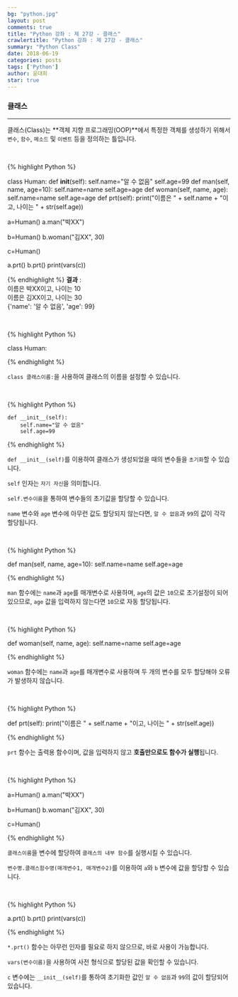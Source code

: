```yaml
---
bg: "python.jpg"
layout: post
comments: true
title: "Python 강좌 : 제 27강 - 클래스"
crawlertitle: "Python 강좌 : 제 27강 - 클래스"
summary: "Python Class"
date: 2018-06-19
categories: posts
tags: ['Python']
author: 윤대희
star: true
---
```


### 클래스 ###
----------
클래스(Class)는 **객체 지향 프로그래밍(OOP)**에서 특정한 객체를 생성하기 위해서 `변수`, `함수`, `메소드` 및 `이벤트` 등을 정의하는 틀입니다.

<br>

{% highlight Python %}

class Human:
    def __init__(self):
        self.name="알 수 없음"
        self.age=99
    def man(self, name, age=10):
        self.name=name
        self.age=age
    def woman(self, name, age):
        self.name=name
        self.age=age
    def prt(self):
        print("이름은 " + self.name + "이고, 나이는 " + str(self.age))

a=Human()
a.man("박XX")

b=Human()
b.woman("김XX", 30)

c=Human()

a.prt()
b.prt()
print(vars(c))

{% endhighlight %}
**결과**
:    
이름은 박XX이고, 나이는 10<br>
이름은 김XX이고, 나이는 30<br>
{'name': '알 수 없음', 'age': 99}<br>

<br>

{% highlight Python %}

class Human:

{% endhighlight %}

`class 클래스이름:`을 사용하여 클래스의 이름을 설정할 수 있습니다.

<br>

{% highlight Python %}

    def __init__(self):
        self.name="알 수 없음"
        self.age=99

{% endhighlight %}

`def __init__(self)`를 이용하여 클래스가 생성되었을 때의 변수들을 `초기화`할 수 있습니다.

`self` 인자는 `자기 자신`을 의미합니다. 

`self.변수이름`을 통하여 변수들의 초기값을 할당할 수 있습니다.

`name` 변수와 `age` 변수에 아무런 값도 할당되지 않는다면, `알 수 없음`과 `99`의 값이 각각 할당됩니다.

<br>

{% highlight Python %}

def man(self, name, age=10):
    self.name=name
    self.age=age

{% endhighlight %}

`man` 함수에는 `name`과 `age`를 매개변수로 사용하며, `age`의 값은 `10`으로 초기설정이 되어있으므로, `age` 값을 입력하지 않는다면 `10`으로 자동 할당됩니다.

<br>

{% highlight Python %}

def woman(self, name, age):
    self.name=name
    self.age=age

{% endhighlight %}

`woman` 함수에는 `name`과 `age`를 매개변수로 사용하며 두 개의 변수를 모두 할당해야 오류가 발생하지 않습니다.

<br>

{% highlight Python %}

def prt(self):
    print("이름은 " + self.name + "이고, 나이는 " + str(self.age))

{% endhighlight %}

`prt` 함수는 출력용 함수이며, 값을 입력하지 않고 **호출만으로도 함수가 실행**됩니다.

<br>

{% highlight Python %}

a=Human()
a.man("박XX")

b=Human()
b.woman("김XX", 30)

c=Human()

{% endhighlight %}

`클래스이름`을 변수에 할당하여 `클래스의 내부 함수`를 실행시킬 수 있습니다.

`변수명.클래스함수명(매개변수1, 매개변수2)`를 이용하여 `a`와 `b` 변수에 값을 할당할 수 있습니다.

<br>

{% highlight Python %}

a.prt()
b.prt()
print(vars(c))

{% endhighlight %}

`*.prt()` 함수는 아무런 인자를 필요로 하지 않으므로, 바로 사용이 가능합니다.

`vars(변수이름)`을 사용하여 사전 형식으로 할당된 값을 확인할 수 있습니다.

`c` 변수에는 `__init__(self)`를 통하여 초기화한 값인 `알 수 없음`과 `99`의 값이 할당되어 있습니다.
